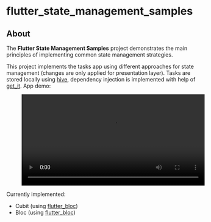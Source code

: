 # flutter_state_management_samples


## About
The **Flutter State Management Samples** project demonstrates the main principles of implementing common state management strategies. 

This project implements the tasks app using different approaches for state management (changes are only applied for presentation layer). Tasks are stored locally using [hive](https://pub.dev/packages/hive), dependency injection is implemented with help of [get_it](https://pub.dev/packages/get_it). 
App demo:
<figure class="video_container">
  <video width="480" controls>
    <source src="demo.webm" type="video/webm">
    Your browser does not support the video tag.
  </video>
</figure>

Currently implemented:
* Cubit (using [flutter_bloc](https://pub.dev/packages/flutter_bloc))
* Bloc (using [flutter_bloc](https://pub.dev/packages/flutter_bloc))